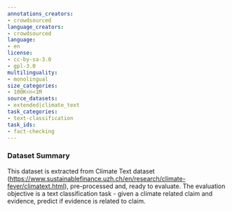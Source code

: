 ```yaml
---
annotations_creators:
- crowdsourced
language_creators:
- crowdsourced
language:
- en
license:
- cc-by-sa-3.0
- gpl-3.0
multilinguality:
- monolingual
size_categories:
- 100K<n<1M
source_datasets:
- extended|climate_text
task_categories:
- text-classification
task_ids:
- fact-checking
---
```


### Dataset Summary
This dataset is extracted from Climate Text dataset (https://www.sustainablefinance.uzh.ch/en/research/climate-fever/climatext.html), pre-processed and, ready to evaluate.
The evaluation objective is a text classification task - given a climate related claim and evidence, predict if evidence is related to claim.